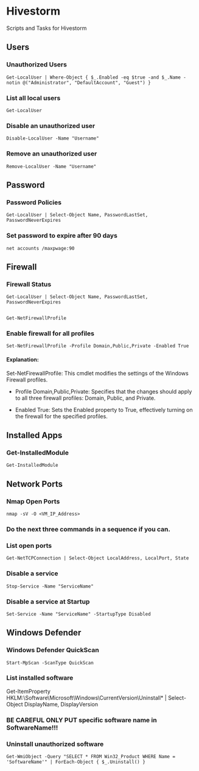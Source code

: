 # Hivestorm
Scripts and Tasks for Hivestorm

## Users

### Unauthorized Users
    Get-LocalUser | Where-Object { $_.Enabled -eq $true -and $_.Name -notin @("Administrator", "DefaultAccount", "Guest") }
### List all local users
    Get-LocalUser
### Disable an unauthorized user
    Disable-LocalUser -Name "Username"
### Remove an unauthorized user
    Remove-LocalUser -Name "Username"

## Password
### Password Policies
    Get-LocalUser | Select-Object Name, PasswordLastSet, PasswordNeverExpires

### Set password to expire after 90 days
    net accounts /maxpwage:90

## Firewall 
### Firewall Status
    Get-LocalUser | Select-Object Name, PasswordLastSet, PasswordNeverExpires


    Get-NetFirewallProfile

    
### Enable firewall for all profiles
    Set-NetFirewallProfile -Profile Domain,Public,Private -Enabled True
#### Explanation:

Set-NetFirewallProfile: This cmdlet modifies the settings of the Windows Firewall profiles.

- Profile Domain,Public,Private: Specifies that the changes should apply to all three firewall profiles: Domain, Public, and Private.

- Enabled True: Sets the Enabled property to True, effectively turning on the firewall for the specified profiles.

## Installed Apps    
### Get-InstalledModule
    Get-InstalledModule

## Network Ports    
### Nmap Open Ports
    nmap -sV -O <VM_IP_Address>
### Do the next three commands in a sequence if you can.    
### List open ports
    Get-NetTCPConnection | Select-Object LocalAddress, LocalPort, State
### Disable a service
    Stop-Service -Name "ServiceName"
### Disable a service at Startup
    Set-Service -Name "ServiceName" -StartupType Disabled


## Windows Defender    
### Windows Defender QuickScan
    Start-MpScan -ScanType QuickScan

### List installed software
Get-ItemProperty HKLM:\Software\Microsoft\Windows\CurrentVersion\Uninstall\* | Select-Object DisplayName, DisplayVersion

### BE CAREFUL ONLY PUT specific software name in SoftwareName!!!
### Uninstall unauthorized software
    Get-WmiObject -Query "SELECT * FROM Win32_Product WHERE Name = 'SoftwareName'" | ForEach-Object { $_.Uninstall() }





